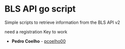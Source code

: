 # BLS API go script

Simple scripts to retrieve information from the BLS API v2

need a registration Key to work

* **Pedro Coelho** - [pcoelho00](https://github.com/pcoelho00)
